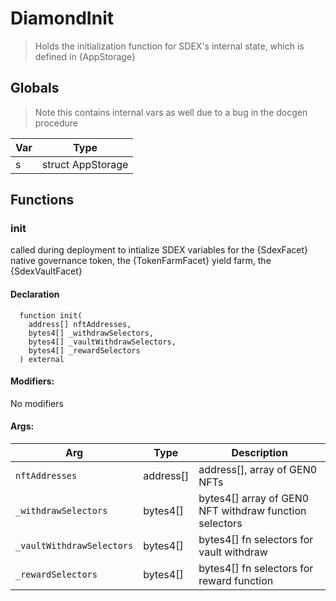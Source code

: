 
# DiamondInit



> Holds the initialization function for SDEX's internal state, which is defined in {AppStorage}

## Globals

> Note this contains internal vars as well due to a bug in the docgen procedure

| Var | Type |
| --- | --- |
| s | struct AppStorage |



## Functions

### init
called during deployment to intialize SDEX variables for the {SdexFacet} native governance token, the {TokenFarmFacet} yield farm, the {SdexVaultFacet}



#### Declaration
```solidity
  function init(
    address[] nftAddresses,
    bytes4[] _withdrawSelectors,
    bytes4[] _vaultWithdrawSelectors,
    bytes4[] _rewardSelectors
  ) external
```

#### Modifiers:
No modifiers

#### Args:
| Arg | Type | Description |
| --- | --- | --- |
|`nftAddresses` | address[] | address[], array of GEN0 NFTs
|`_withdrawSelectors` | bytes4[] | bytes4[]  array of GEN0 NFT withdraw function selectors
|`_vaultWithdrawSelectors` | bytes4[] | bytes4[] fn selectors for vault withdraw
|`_rewardSelectors` | bytes4[] | bytes4[] fn selectors for reward function



